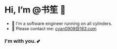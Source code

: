 # Hi, I’m @书笙 👋

- 🎈 I'm a software engineer running on all cylinders.
- 📧 Please contact me: cyan0908@163.com

  
###                  I'm with you. 💕
